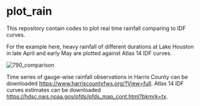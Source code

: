 # plot_rain

This repository contain codes to plot real time rainfall comparing to IDF curves.

For the example here, heavy rainfall of different durations at Lake Houston in late April and early May are plotted against Atlas 14 IDF curves.

![790_comparison](https://github.com/yuchenluv/plot_rain/assets/57869474/2f86acfd-38c3-4e28-b7b9-3fb7c84a5591)

Time series of gauge-wise rainfall observations in Harris County can be downloaded https://www.harriscountyfws.org/?View=full.
Atlas 14 IDF curves estimates can be downloaded https://hdsc.nws.noaa.gov/pfds/pfds_map_cont.html?bkmrk=tx.

